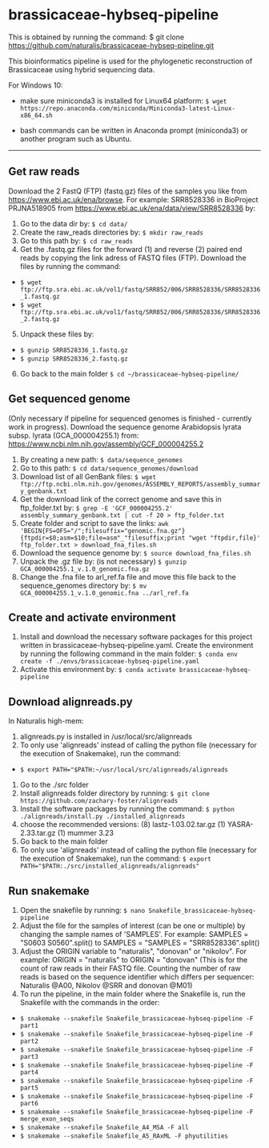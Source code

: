 # brassicaceae-hybseq-pipeline
This is obtained by running the command:
$ git clone https://github.com/naturalis/brassicaceae-hybseq-pipeline.git

This bioinformatics pipeline is used for the phylogenetic reconstruction of Brassicaceae using hybrid sequencing data.

For Windows 10: 
 - make sure miniconda3 is installed for Linux64 platform:
`$ wget https://repo.anaconda.com/miniconda/Miniconda3-latest-Linux-x86_64.sh`

 - bash commands can be written in Anaconda prompt (miniconda3) or another program such as Ubuntu. 

---

## Get raw reads
Download the 2 FastQ (FTP) (fastq.gz) files of the samples you like from https://www.ebi.ac.uk/ena/browse.
For example: SRR8528336 in BioProject PRJNA518905 from https://www.ebi.ac.uk/ena/data/view/SRR8528336 by:
1) Go to the data dir by:
`$ cd data/`
2) Create the raw_reads directories by:
`$ mkdir raw_reads`
3) Go to this path by:
`$ cd raw_reads`
4) Get the .fastq.gz files for the forward (1) and reverse (2) paired end reads by copying the link adress of FASTQ files (FTP). 
Download the files by running the command:
- `$ wget ftp://ftp.sra.ebi.ac.uk/vol1/fastq/SRR852/006/SRR8528336/SRR8528336_1.fastq.gz`
- `$ wget ftp://ftp.sra.ebi.ac.uk/vol1/fastq/SRR852/006/SRR8528336/SRR8528336_2.fastq.gz` 
5) Unpack these files by:
- `$ gunzip SRR8528336_1.fastq.gz` 
- `$ gunzip SRR8528336_2.fastq.gz`
6) Go back to the main folder
`$ cd ~/brassicaceae-hybseq-pipeline/`

## Get sequenced genome
(Only necessary if pipeline for sequenced genomes is finished - currently work in progress).
Download the sequence genome Arabidopsis lyrata subsp. lyrata (GCA_000004255.1) from:
https://www.ncbi.nlm.nih.gov/assembly/GCF_000004255.2
1) By creating a new path:
`$ data/sequence_genomes`
2) Go to this path:
`$ cd data/sequence_genomes/download`
3) Download list of all GenBank files:
`$ wget ftp://ftp.ncbi.nlm.nih.gov/genomes/ASSEMBLY_REPORTS/assembly_summary_genbank.txt`
4) Get the download link of the correct genome and save this in ftp_folder.txt by:
`$ grep -E 'GCF_000004255.2' assembly_summary_genbank.txt | cut -f 20 > ftp_folder.txt`
5) Create folder and script to save the links:
`awk 'BEGIN{FS=OFS="/";filesuffix="genomic.fna.gz"}{ftpdir=$0;asm=$10;file=asm"_"filesuffix;print "wget "ftpdir,file}' ftp_folder.txt > download_fna_files.sh`
6) Download the sequence genome by:
`$ source download_fna_files.sh`
7) Unpack the .gz file by: (is not necessary)
`$ gunzip GCA_000004255.1_v.1.0_genomic.fna.gz`
8) Change the .fna file to arl_ref.fa file and move this file back to the sequence_genomes directory by:
`$ mv GCA_000004255.1_v.1.0_genomic.fna ../arl_ref.fa`

## Create and activate environment
1) Install and download the necessary software packages for this project written in brassicaceae-hybseq-pipeline.yaml. 
Create the environment by running the following command in the main folder:
`$ conda env create -f ./envs/brassicaceae-hybseq-pipeline.yaml`
2) Activate this environment by:
`$ conda activate brassicaceae-hybseq-pipeline`

## Download alignreads.py
In Naturalis high-mem:
1) alignreads.py is installed in /usr/local/src/alignreads
2) To only use 'alignreads' instead of calling the python file (necessary for the execution of Snakemake), run the command:
- `$ export PATH="$PATH:~/usr/local/src/alignreads/alignreads`

1) Go to the ./src folder
2) Install alignreads folder directory by running: 
`$ git clone https://github.com/zachary-foster/alignreads`
3) Install the software packages by running the command:
`$ python ./alignreads/install.py ./installed_alignreads`
4) choose the recommended versions:
(8) lastz-1.03.02.tar.gz
(1) YASRA-2.33.tar.gz
(1) mummer 3.23
5) Go back to the main folder
6) To only use 'alignreads' instead of calling the python file (necessary for the execution of Snakemake), run the command:
`$ export PATH="$PATH:./src/installed_alignreads/alignreads"`



## Run snakemake
1) Open the snakefile by running:
`$ nano Snakefile_brassicaceae-hybseq-pipeline`
2) Adjust the file for the samples of interest (can be one or multiple) by changing the sample names of 'SAMPLES'.
For example: SAMPLES = "S0603 S0560".split() to SAMPLES = "SAMPLES = "SRR8528336".split()
3) Adjust the ORIGIN variable to "naturalis", "donovan" or "nikolov".
For example: ORIGIN = "naturalis" to ORIGIN = "donovan"
(This is for the count of raw reads in their FASTQ file. Counting the number of raw reads is based on the sequence identifier which differs per sequencer: Naturalis @A00, Nikolov @SRR and donovan @M01)
4) To run the pipeline, in the main folder where the Snakefile is, run the Snakefile with the commands in the order:
- `$ snakemake --snakefile Snakefile_brassicaceae-hybseq-pipeline -F part1`
- `$ snakemake --snakefile Snakefile_brassicaceae-hybseq-pipeline -F part2`
- `$ snakemake --snakefile Snakefile_brassicaceae-hybseq-pipeline -F part3`
- `$ snakemake --snakefile Snakefile_brassicaceae-hybseq-pipeline -F part4`
- `$ snakemake --snakefile Snakefile_brassicaceae-hybseq-pipeline -F part5`
- `$ snakemake --snakefile Snakefile_brassicaceae-hybseq-pipeline -F part6`
- `$ snakemake --snakefile Snakefile_brassicaceae-hybseq-pipeline -F merge_exon_seqs`
- `$ snakemake --snakefile Snakefile_A4_MSA -F all`
- `$ snakemake --snakefile Snakefile_A5_RAxML -F phyutilities`



